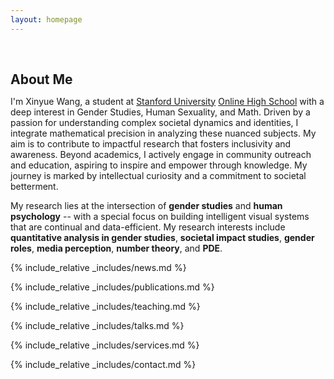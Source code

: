 ```yaml
---
layout: homepage
---
```


<h1 id="about-me"></h1>

<h2 style="margin: 60px 0px 10px;">About Me</h2>

I'm Xinyue Wang, a student at [Stanford University](https://www.stanford.edu/) [Online High School](https://ohs.stanford.edu/) with a deep interest in Gender Studies, Human Sexuality, and Math. Driven by a passion for understanding complex societal dynamics and identities, I integrate mathematical precision in analyzing these nuanced subjects. My aim is to contribute to impactful research that fosters inclusivity and awareness. Beyond academics, I actively engage in community outreach and education, aspiring to inspire and empower through knowledge. My journey is marked by intellectual curiosity and a commitment to societal betterment.

My research lies at the intersection of **gender studies** and **human psychology** -- with a special focus on building intelligent visual systems that are continual and data-efficient. My research interests include **quantitative analysis in gender studies**, **societal impact studies**, **gender roles**, **media perception**, **number theory**, and **PDE**.

<strong style="color:#e74d3c; font-weight:600; display: none;">
    I am currently on the 2023-2024 academic job market, looking for faculty positions in CS, CSE, ECE, IEOR, etc., related to Artificial Intelligence, Computer Vision, and Machine Learning. Please feel free to contact me if you are interested. I am also happy to give talks on my research in related seminars.
</strong>


{% include_relative _includes/news.md %}

{% include_relative _includes/publications.md %}

{% include_relative _includes/teaching.md %}

{% include_relative _includes/talks.md %}

{% include_relative _includes/services.md %}

{% include_relative _includes/contact.md %}
